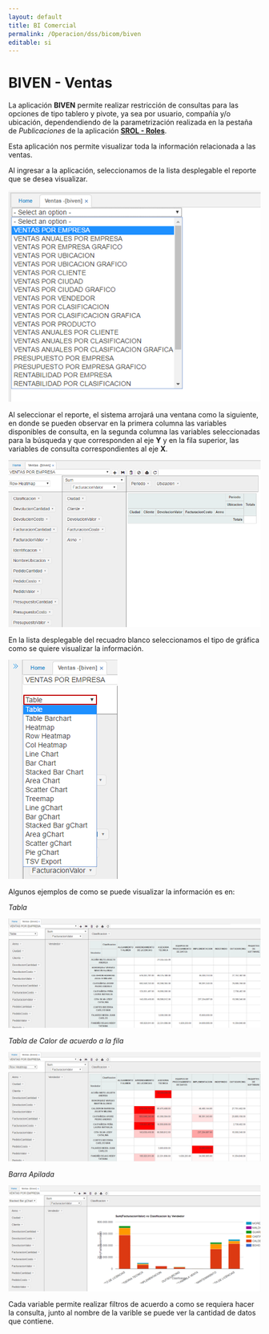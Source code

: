 ```yaml
---
layout: default
title: BI Comercial
permalink: /Operacion/dss/bicom/biven
editable: si
---
```


# BIVEN - Ventas

La aplicación **BIVEN** permite realizar restricción de consultas para las opciones de tipo tablero y pivote, ya sea por usuario, compañía y/o ubicación, dependendiendo de la parametrización realizada en la pestaña de _Publicaciones_ de la aplicación [**SROL - Roles**](http://docs.oasiscom.com/Operacion/system/sacceso/srol).  

Esta aplicación nos permite visualizar toda la información relacionada a las ventas.  

Al ingresar a la aplicación, seleccionamos de la lista desplegable el reporte que se desea visualizar.  

![](biven.png)

Al seleccionar el reporte, el sistema arrojará una ventana como la siguiente, en donde se pueden observar en la primera columna las variables disponibles de consulta, en la segunda columna las variables seleccionadas para la búsqueda y que corresponden al eje **Y** y en la fila superior, las variables de consulta correspondientes al eje **X**.  

![](biven1.png)

En la lista desplegable del recuadro blanco seleccionamos el tipo de gráfica como se quiere visualizar la información.

![](biven2.png)

Algunos ejemplos de como se puede visualizar la información es en:

_Tabla_

![](biven3.png)

_Tabla de Calor de acuerdo a la fila_

![](biven4.png)

_Barra Apilada_

![](biven5.png)

Cada variable permite realizar filtros de acuerdo a como se requiera hacer la consulta, junto al nombre de la varible se puede ver la cantidad de datos que contiene.  

